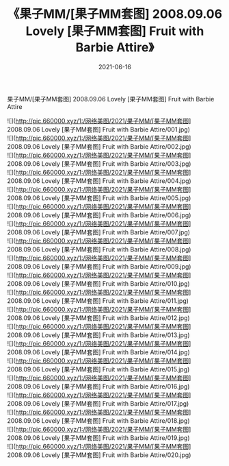 ﻿---
layout: post
title:  《果子MM/[果子MM套图] 2008.09.06 Lovely [果子MM套图] Fruit with Barbie Attire》
date:   2021-06-16
img: http://pic.660000.xyz/1:/网络美图/2021/果子MM/[果子MM套图] 2008.09.06 Lovely [果子MM套图] Fruit with Barbie Attire/000.jpg
categories: [美女, 清纯, 唯美]
---

果子MM/[果子MM套图] 2008.09.06 Lovely [果子MM套图] Fruit with Barbie Attire

 ![](http://pic.660000.xyz/1:/网络美图/2021/果子MM/[果子MM套图] 2008.09.06 Lovely [果子MM套图] Fruit with Barbie Attire/001.jpg) <br>![](http://pic.660000.xyz/1:/网络美图/2021/果子MM/[果子MM套图] 2008.09.06 Lovely [果子MM套图] Fruit with Barbie Attire/002.jpg) <br>![](http://pic.660000.xyz/1:/网络美图/2021/果子MM/[果子MM套图] 2008.09.06 Lovely [果子MM套图] Fruit with Barbie Attire/003.jpg) <br>![](http://pic.660000.xyz/1:/网络美图/2021/果子MM/[果子MM套图] 2008.09.06 Lovely [果子MM套图] Fruit with Barbie Attire/004.jpg) <br>![](http://pic.660000.xyz/1:/网络美图/2021/果子MM/[果子MM套图] 2008.09.06 Lovely [果子MM套图] Fruit with Barbie Attire/005.jpg) <br>![](http://pic.660000.xyz/1:/网络美图/2021/果子MM/[果子MM套图] 2008.09.06 Lovely [果子MM套图] Fruit with Barbie Attire/006.jpg) <br>![](http://pic.660000.xyz/1:/网络美图/2021/果子MM/[果子MM套图] 2008.09.06 Lovely [果子MM套图] Fruit with Barbie Attire/007.jpg) <br>![](http://pic.660000.xyz/1:/网络美图/2021/果子MM/[果子MM套图] 2008.09.06 Lovely [果子MM套图] Fruit with Barbie Attire/008.jpg) <br>![](http://pic.660000.xyz/1:/网络美图/2021/果子MM/[果子MM套图] 2008.09.06 Lovely [果子MM套图] Fruit with Barbie Attire/009.jpg) <br>![](http://pic.660000.xyz/1:/网络美图/2021/果子MM/[果子MM套图] 2008.09.06 Lovely [果子MM套图] Fruit with Barbie Attire/010.jpg) <br>![](http://pic.660000.xyz/1:/网络美图/2021/果子MM/[果子MM套图] 2008.09.06 Lovely [果子MM套图] Fruit with Barbie Attire/011.jpg) <br>![](http://pic.660000.xyz/1:/网络美图/2021/果子MM/[果子MM套图] 2008.09.06 Lovely [果子MM套图] Fruit with Barbie Attire/012.jpg) <br>![](http://pic.660000.xyz/1:/网络美图/2021/果子MM/[果子MM套图] 2008.09.06 Lovely [果子MM套图] Fruit with Barbie Attire/013.jpg) <br>![](http://pic.660000.xyz/1:/网络美图/2021/果子MM/[果子MM套图] 2008.09.06 Lovely [果子MM套图] Fruit with Barbie Attire/014.jpg) <br>![](http://pic.660000.xyz/1:/网络美图/2021/果子MM/[果子MM套图] 2008.09.06 Lovely [果子MM套图] Fruit with Barbie Attire/015.jpg) <br>![](http://pic.660000.xyz/1:/网络美图/2021/果子MM/[果子MM套图] 2008.09.06 Lovely [果子MM套图] Fruit with Barbie Attire/016.jpg) <br>![](http://pic.660000.xyz/1:/网络美图/2021/果子MM/[果子MM套图] 2008.09.06 Lovely [果子MM套图] Fruit with Barbie Attire/017.jpg) <br>![](http://pic.660000.xyz/1:/网络美图/2021/果子MM/[果子MM套图] 2008.09.06 Lovely [果子MM套图] Fruit with Barbie Attire/018.jpg) <br>![](http://pic.660000.xyz/1:/网络美图/2021/果子MM/[果子MM套图] 2008.09.06 Lovely [果子MM套图] Fruit with Barbie Attire/019.jpg) <br>![](http://pic.660000.xyz/1:/网络美图/2021/果子MM/[果子MM套图] 2008.09.06 Lovely [果子MM套图] Fruit with Barbie Attire/020.jpg) <br>